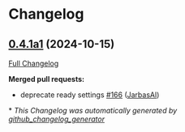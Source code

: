 # Changelog

## [0.4.1a1](https://github.com/OpenVoiceOS/ovos-config/tree/0.4.1a1) (2024-10-15)

[Full Changelog](https://github.com/OpenVoiceOS/ovos-config/compare/0.4.0...0.4.1a1)

**Merged pull requests:**

- deprecate ready settings [\#166](https://github.com/OpenVoiceOS/ovos-config/pull/166) ([JarbasAl](https://github.com/JarbasAl))



\* *This Changelog was automatically generated by [github_changelog_generator](https://github.com/github-changelog-generator/github-changelog-generator)*
